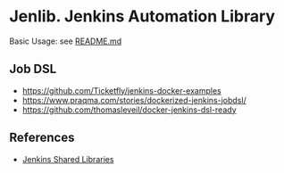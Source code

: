 # Jenlib. Jenkins Automation Library

Basic Usage: see [README.md](./var/README.md)

## Job DSL

- https://github.com/Ticketfly/jenkins-docker-examples
- https://www.praqma.com/stories/dockerized-jenkins-jobdsl/
- https://github.com/thomasleveil/docker-jenkins-dsl-ready

## References

- [Jenkins Shared Libraries](https://www.jenkins.io/doc/book/pipeline/shared-libraries/)